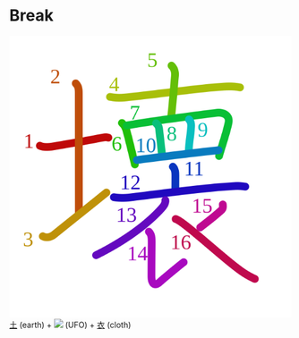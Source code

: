 # Break
![58ca](../Kanji/kanji-colorize/58ca.svg)
[土](土.md) (earth) + ![](http://www.kanjidamage.com/assets/radsmall/ufo-c397c66f5a2e90d706c7d68fea75dc8207c4a4f1ad281cb3922079908b490ce3.jpg) (UFO) + [衣](../Kanji/kanji-dict/衣.md) (cloth) 